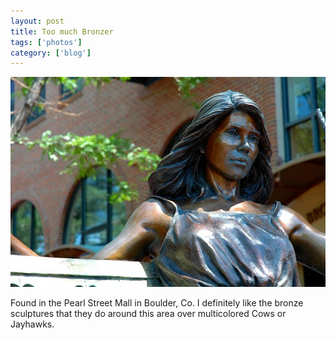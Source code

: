 ```yaml
---
layout: post
title: Too much Bronzer
tags: ['photos']
category: ['blog']
---
```


![Boulder  Bronzer :: Nikon D70](/media/2007/07/boulder.jpg)

Found in the Pearl Street Mall in Boulder, Co. I definitely like the
bronze sculptures that they do around this area over multicolored Cows
or Jayhawks.

